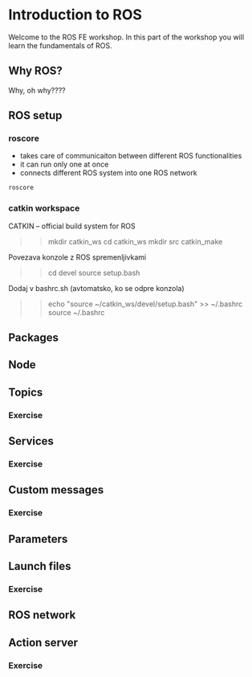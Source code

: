 # Introduction to ROS

Welcome to the ROS FE workshop. In this part of the workshop you will learn the fundamentals of ROS.

## Why ROS?

Why, oh why????

## ROS setup

### roscore
- takes care of communicaiton between different ROS functionalities
- it can run only one at once
- connects different ROS system into one ROS network

```python
roscore
```

### catkin workspace

CATKIN – official build system for ROS
>> mkdir catkin_ws
>> cd catkin_ws
>> mkdir src
>> catkin_make

Povezava konzole z ROS spremenljivkami
>> cd devel
>> source setup.bash

Dodaj v bashrc.sh (avtomatsko, ko se odpre konzola)
>> echo "source ~/catkin_ws/devel/setup.bash" >> ~/.bashrc
>> source ~/.bashrc


###

## Packages

## Node

## Topics

### Exercise

## Services

### Exercise

## Custom messages

### Exercise

## Parameters

## Launch files

### Exercise

## ROS network

## Action server

### Exercise
